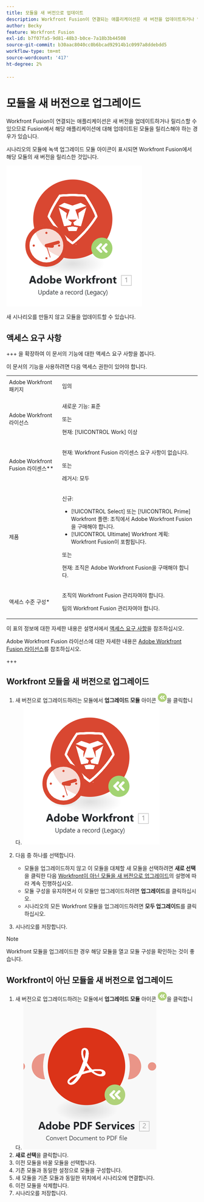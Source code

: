 ```yaml
---
title: 모듈을 새 버전으로 업데이트
description: Workfront Fusion이 연결되는 애플리케이션은 새 버전을 업데이트하거나 릴리스할 수 있으므로 Fusion에서 해당 애플리케이션에 대해 업데이트된 모듈을 릴리스해야 하는 경우가 있습니다.
author: Becky
feature: Workfront Fusion
exl-id: b7f07fa5-9d81-48b3-b0ce-7a18b3b44508
source-git-commit: b30aac8040cc0b6bcad92914b1c0997a8ddebdd5
workflow-type: tm+mt
source-wordcount: '417'
ht-degree: 2%

---
```


# 모듈을 새 버전으로 업그레이드

Workfront Fusion이 연결되는 애플리케이션은 새 버전을 업데이트하거나 릴리스할 수 있으므로 Fusion에서 해당 애플리케이션에 대해 업데이트된 모듈을 릴리스해야 하는 경우가 있습니다.

시나리오의 모듈에 녹색 업그레이드 모듈 아이콘이 표시되면 Workfront Fusion에서 해당 모듈의 새 버전을 릴리스한 것입니다.

![업데이트 아이콘](assets/update-indicator-workfront.png)

새 시나리오를 만들지 않고 모듈을 업데이트할 수 있습니다.

## 액세스 요구 사항

+++ 을 확장하여 이 문서의 기능에 대한 액세스 요구 사항을 봅니다.

이 문서의 기능을 사용하려면 다음 액세스 권한이 있어야 합니다.

<table style="table-layout:auto">
 <col> 
 <col> 
 <tbody> 
  <tr> 
   <td role="rowheader">Adobe Workfront 패키지</td> 
   <td> <p>임의</p> </td> 
  </tr> 
  <tr data-mc-conditions=""> 
   <td role="rowheader">Adobe Workfront 라이선스</td> 
   <td> <p>새로운 기능: 표준</p><p>또는</p><p>현재: [!UICONTROL Work] 이상</p> </td> 
  </tr> 
  <tr> 
   <td role="rowheader">Adobe Workfront Fusion 라이센스**</td> 
   <td>
   <p>현재: Workfront Fusion 라이센스 요구 사항이 없습니다.</p>
   <p>또는</p>
   <p>레거시: 모두 </p>
   </td> 
  </tr> 
  <tr> 
   <td role="rowheader">제품</td> 
   <td>
   <p>신규:</p> <ul><li>[!UICONTROL Select] 또는 [!UICONTROL Prime] Workfront 플랜: 조직에서 Adobe Workfront Fusion을 구매해야 합니다.</li><li>[!UICONTROL Ultimate] Workfront 계획: Workfront Fusion이 포함됩니다.</li></ul>
   <p>또는</p>
   <p>현재: 조직은 Adobe Workfront Fusion을 구매해야 합니다.</p>
   </td> 
  </tr>
  <tr data-mc-conditions=""> 
   <td role="rowheader">액세스 수준 구성*</td> 
   <td> 
     <p>조직의 Workfront Fusion 관리자여야 합니다.</p>
     <p>팀의 Workfront Fusion 관리자여야 합니다.</p>
   </td> 
  </tr> 
   </td> 
  </tr> 
 </tbody> 
</table>

이 표의 정보에 대한 자세한 내용은 설명서에서 [액세스 요구 사항](/help/workfront-fusion/references/licenses-and-roles/access-level-requirements-in-documentation.md)을 참조하십시오.

Adobe Workfront Fusion 라이선스에 대한 자세한 내용은 [Adobe Workfront Fusion 라이선스](/help/workfront-fusion/set-up-and-manage-workfront-fusion/licensing-operations-overview/license-automation-vs-integration.md)를 참조하십시오.

+++

## Workfront 모듈을 새 버전으로 업그레이드

1. 새 버전으로 업그레이드하려는 모듈에서 **업그레이드 모듈** 아이콘 ![업그레이드 아이콘](assets/upgrade-icon.png)을 클릭합니다.
   ![업데이트 아이콘](assets/update-indicator-workfront.png)
1. 다음 중 하나를 선택합니다.

   * 모듈을 업그레이드하지 않고 이 모듈을 대체할 새 모듈을 선택하려면 **새로 선택**&#x200B;을 클릭한 다음 [Workfront이 아닌 모듈을 새 버전으로 업그레이드](#upgrade-a-non-workfront-module-to-a-new-version)의 설명에 따라 계속 진행하십시오.
   * 모듈 구성을 유지하면서 이 모듈만 업그레이드하려면 **업그레이드**&#x200B;를 클릭하십시오.
   * 시나리오의 모든 Workfront 모듈을 업그레이드하려면 **모두 업그레이드**&#x200B;를 클릭하십시오.

1. 시나리오를 저장합니다.

>[!NOTE]
>
>Workfront 모듈을 업그레이드한 경우 해당 모듈을 열고 모듈 구성을 확인하는 것이 좋습니다.

## Workfront이 아닌 모듈을 새 버전으로 업그레이드

1. 새 버전으로 업그레이드하려는 모듈에서 **업그레이드 모듈** 아이콘 ![업그레이드 아이콘](assets/upgrade-icon.png)을 클릭합니다.
   ![업데이트 아이콘](assets/update-indicator.png)
1. **새로 선택**&#x200B;을 클릭합니다.
1. 이전 모듈을 바꿀 모듈을 선택합니다.
1. 기존 모듈과 동일한 설정으로 모듈을 구성합니다.
1. 새 모듈을 기존 모듈과 동일한 위치에서 시나리오에 연결합니다.
1. 이전 모듈을 삭제합니다.
1. 시나리오를 저장합니다.
